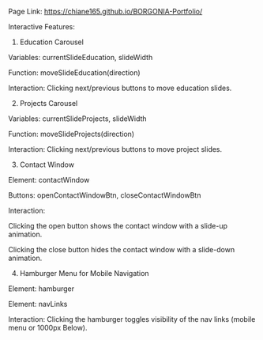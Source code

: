 Page Link: https://chiane165.github.io/BORGONIA-Portfolio/


Interactive Features:

1. Education Carousel
   
Variables: currentSlideEducation, slideWidth

Function: moveSlideEducation(direction)

Interaction: Clicking next/previous buttons to move education slides.

2. Projects Carousel
   
Variables: currentSlideProjects, slideWidth

Function: moveSlideProjects(direction)

Interaction: Clicking next/previous buttons to move project slides.

3. Contact Window

Element: contactWindow

Buttons: openContactWindowBtn, closeContactWindowBtn

Interaction:

Clicking the open button shows the contact window with a slide-up animation.

Clicking the close button hides the contact window with a slide-down animation.

4. Hamburger Menu for Mobile Navigation
   
Element: hamburger

Element: navLinks

Interaction: Clicking the hamburger toggles visibility of the nav links (mobile menu or 1000px Below).
